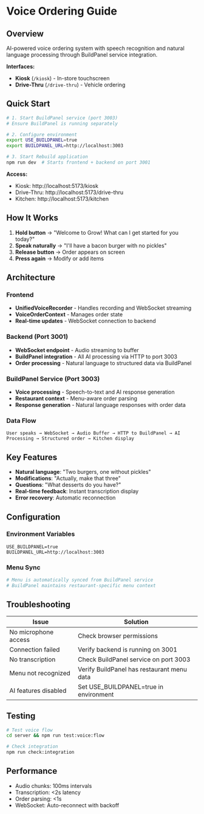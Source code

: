 # Voice Ordering Guide

## Overview

AI-powered voice ordering system with speech recognition and natural language processing through BuildPanel service integration.

**Interfaces:**
- **Kiosk** (`/kiosk`) - In-store touchscreen
- **Drive-Thru** (`/drive-thru`) - Vehicle ordering

## Quick Start

```bash
# 1. Start BuildPanel service (port 3003)
# Ensure BuildPanel is running separately

# 2. Configure environment
export USE_BUILDPANEL=true
export BUILDPANEL_URL=http://localhost:3003

# 3. Start Rebuild application
npm run dev  # Starts frontend + backend on port 3001
```

**Access:**
- Kiosk: http://localhost:5173/kiosk
- Drive-Thru: http://localhost:5173/drive-thru
- Kitchen: http://localhost:5173/kitchen

## How It Works

1. **Hold button** → "Welcome to Grow! What can I get started for you today?"
2. **Speak naturally** → "I'll have a bacon burger with no pickles"
3. **Release button** → Order appears on screen
4. **Press again** → Modify or add items

## Architecture

### Frontend
- **UnifiedVoiceRecorder** - Handles recording and WebSocket streaming
- **VoiceOrderContext** - Manages order state
- **Real-time updates** - WebSocket connection to backend

### Backend (Port 3001)
- **WebSocket endpoint** - Audio streaming to buffer
- **BuildPanel integration** - All AI processing via HTTP to port 3003
- **Order processing** - Natural language to structured data via BuildPanel

### BuildPanel Service (Port 3003)
- **Voice processing** - Speech-to-text and AI response generation
- **Restaurant context** - Menu-aware order parsing
- **Response generation** - Natural language responses with order data

### Data Flow
```
User speaks → WebSocket → Audio Buffer → HTTP to BuildPanel → AI Processing → Structured order → Kitchen display
```

## Key Features

- **Natural language**: "Two burgers, one without pickles"
- **Modifications**: "Actually, make that three"
- **Questions**: "What desserts do you have?"
- **Real-time feedback**: Instant transcription display
- **Error recovery**: Automatic reconnection

## Configuration

### Environment Variables
```env
USE_BUILDPANEL=true
BUILDPANEL_URL=http://localhost:3003
```

### Menu Sync
```bash
# Menu is automatically synced from BuildPanel service
# BuildPanel maintains restaurant-specific menu context
```

## Troubleshooting

| Issue | Solution |
|-------|----------|
| No microphone access | Check browser permissions |
| Connection failed | Verify backend is running on 3001 |
| No transcription | Check BuildPanel service on port 3003 |
| Menu not recognized | Verify BuildPanel has restaurant menu data |
| AI features disabled | Set USE_BUILDPANEL=true in environment |

## Testing

```bash
# Test voice flow
cd server && npm run test:voice:flow

# Check integration
npm run check:integration
```

## Performance

- Audio chunks: 100ms intervals
- Transcription: <2s latency
- Order parsing: <1s
- WebSocket: Auto-reconnect with backoff